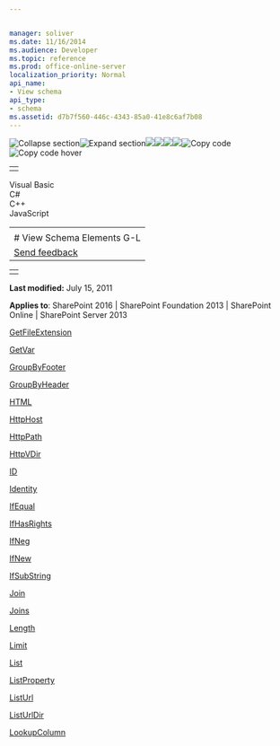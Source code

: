 ```yaml
---


manager: soliver
ms.date: 11/16/2014
ms.audience: Developer
ms.topic: reference
ms.prod: office-online-server
localization_priority: Normal
api_name:
- View schema
api_type:
- schema
ms.assetid: d7b7f560-446c-4343-85a0-41e8c6af7b08
---
```


![Collapse
section](../icons/collapse_all.gif "Collapse section")![Expand
section](../icons/expand_all.gif "Expand section")![](../icons/collapse_all.gif)![](../icons/expand_all.gif)![](../icons/dropdown.gif)![](../icons/dropdownHover.gif)![Copy
code](../icons/copycode.gif "Copy code")![Copy code
hover](../icons/copycodeHighlight.gif "Copy code hover")
<table>
<tbody>
<tr class="odd">
<td align="left"></td>
</tr>
</tbody>
</table>

Visual Basic  
C\#  
C++  
JavaScript  

<table>
<tbody>
<tr class="odd">
<td align="left"><span id="runningHeaderText"></span></td>
</tr>
<tr class="even">
<td align="left"># View Schema Elements G-L</td>
</tr>
<tr class="odd">
<td align="left"><span id="headfeedbackarea" class="feedbackhead"><a href="javascript:SubmitFeedback(&#39;docthis@Microsoft.com&#39;,&#39;&#39;,&#39;&#39;,&#39;&#39;,&#39;1.0.18082.1225&#39;,&#39;%0\dThank%20you%20for%20your%20feedback.%20The%20developer%20writing%20teams%20use%20your%20feedback%20to%20improve%20documentation.%20While%20we%20are%20reviewing%20your%20feedback,%20we%20may%20send%20you%20e-mail%20to%20ask%20for%20clarification%20or%20feedback%20on%20a%20solution.%20We%20do%20not%20use%20your%20e-mail%20address%20for%20any%20other%20purpose%20and%20we%20delete%20it%20after%20we%20finish%20our%20review.%0\AFor%20further%20information%20about%20the%20privacy%20policies%20of%20Microsoft,%20please%20see%20http://privacy.microsoft.com/en-us/default.aspx.%0\A%0\d&#39;,&#39;Customer%20feedback&#39;);">Send feedback</a></span></td>
</tr>
</tbody>
</table>

<table>
<colgroup>
<col width="100%" />
</colgroup>
<tbody>
<tr class="odd">
<td align="left"></td>
</tr>
</tbody>
</table>

**Last modified:** July 15, 2011

**Applies to**: SharePoint 2016 | SharePoint Foundation 2013 |
SharePoint Online | SharePoint Server 2013

[GetFileExtension](getfileextension-element-view.md)

[GetVar](getvar-element-view.md)

[GroupByFooter](groupbyfooter-element-list.md)

[GroupByHeader](groupbyheader-element-list.md)

[HTML](html-element-view.md)

[HttpHost](httphost-element-view.md)

[HttpPath](httppath-element-view.md)

[HttpVDir](httpvdir-element-view.md)

[ID](id-element-view.md)

[Identity](identity-element-view.md)

[IfEqual](ifequal-element-view.md)

[IfHasRights](ifhasrights-element-view.md)

[IfNeg](ifneg-element-view.md)

[IfNew](ifnew-element-view.md)

[IfSubString](ifsubstring-element-view.md)

[Join](join-element-view.md)

[Joins](joins-element-view.md)

[Length](length-element-view.md)

[Limit](limit-element-view.md)

[List](list-element-view.md)

[ListProperty](listproperty-element-view.md)

[ListUrl](listurl-element-view.md)

[ListUrlDir](listurldir-element-view.md)

[LookupColumn](lookupcolumn-element-view.md)








